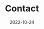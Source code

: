 ---
title: Contact
date: 2022-10-24

type: landing

sections:
  - block: contact
    content:
      title: Contact
      text: |-
        Please leave a message if you have any questions.
      email: jiminliang@gmail.com
      phone: +86-29-88202251
      address:
        street: 2 South Taibai Road
        city: Xi'an
        region: Shaanxi
        postcode: '710071'
        country: China
        country_code: CN
      coordinates:
        latitude: '34.14'
        longitude: '108.55'
      directions: Office 234, the administration building.
      # office_hours:
      #   - 'Monday 10:00 to 13:00'
      #   - 'Wednesday 09:00 to 10:00'
      # appointment_url: 'https://calendly.com'
      #contact_links:
      #  - icon: comments
      #    icon_pack: fas
      #    name: Discuss on Forum
      #    link: 'https://discourse.gohugo.io'
    
      # Automatically link email and phone or display as text?
      autolink: true
    
      # Email form provider
      form:
        provider: netlify
        formspree:
          id:
        netlify:
          # Enable CAPTCHA challenge to reduce spam?
          captcha: false
    design:
      columns: '1'

  # - block: markdown
  #   content:
  #     title:
  #     subtitle: ''
  #     text:
  #   design:
  #     columns: '1'
  #     background:
  #       image: 
  #         filename: AI_Eye.jpg
  #         filters:
  #           brightness: 1
  #         parallax: false
  #         position: center
  #         size: cover
  #         text_color_light: true
  #     spacing:
  #       padding: ['20px', '0', '20px', '0']
  #     css_class: fullscreen
---